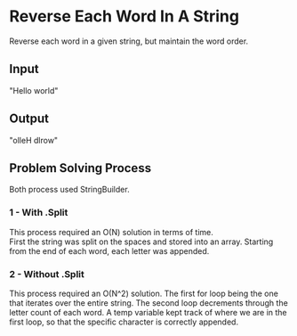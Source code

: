 # Reverse Each Word In A String
Reverse each word in a given string, but maintain the 
word order.

## Input
"Hello world"

## Output
"olleH dlrow"

## Problem Solving Process
Both process used StringBuilder.

### 1 - With .Split
This process required an O(N) solution in terms of time.  
First the string was split on the spaces and stored into an 
array. Starting from the end of each word, each letter was 
appended.

### 2 - Without .Split
This process required an O(N^2) solution.  The first for loop 
being the one that iterates over the entire string.  The second 
loop decrements through the letter count of each word. 
A temp variable kept track of where we are in the first loop, 
so that the specific character is correctly appended.

